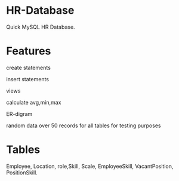 # HR-Database

Quick MySQL HR Database.

# Features 

create statements

insert statements

views 

calculate avg,min,max

ER-digram

random data over 50 records for all tables for testing purposes

# Tables

Employee, Location, role,Skill, Scale, EmployeeSkill, VacantPosition, PositionSkill.  
